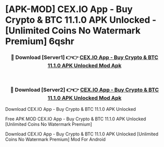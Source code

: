 # [APK-MOD] CEX.IO App - Buy Crypto & BTC 11.1.0 APK Unlocked - [Unlimited Coins No Watermark Premium] 6qshr



<div align="center">
<h3>🔴 Download [Server1] 👉👉 <a href="https://momento.my/?title=CEX.IO_App_-_Buy_Crypto_&_BTC_11.1.0_APK_Unlocked">CEX.IO App - Buy Crypto & BTC 11.1.0 APK Unlocked Mod Apk</a></h3><br>

<h3>🔴 Download [Server2] 👉👉 <a href="https://momento.my/?title=CEX.IO_App_-_Buy_Crypto_&_BTC_11.1.0_APK_Unlocked">CEX.IO App - Buy Crypto & BTC 11.1.0 APK Unlocked Mod Apk</a></h3>
</div>



Download CEX.IO App - Buy Crypto & BTC 11.1.0 APK Unlocked 

Free APK MOD CEX.IO App - Buy Crypto & BTC 11.1.0 APK Unlocked [Unlimited Coins No Watermark Premium]

Download CEX.IO App - Buy Crypto & BTC 11.1.0 APK Unlocked [Unlimited Coins No Watermark Premium] Mod For Android
